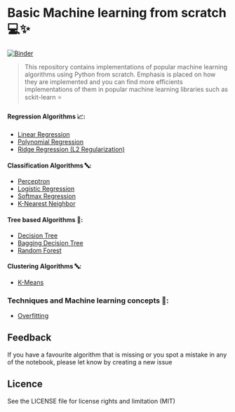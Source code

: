 # Basic Machine learning from scratch :computer::sparkles:
[![Binder](https://mybinder.org/badge_logo.svg)](https://mybinder.org/v2/gh/david-adewoyin/machine_learning_from_scatch/HEAD)  
> This repository contains implementations of popular machine learning algorithms using Python from scratch. Emphasis is placed on how they are implemented and you can find more efficients implementations of them in popular machine learning libraries such as sckit-learn :star: 

#### Regression Algorithms :chart_with_upwards_trend::
- [Linear Regression](https://github.com/david-adewoyin/machine_learning_from_scatch/blob/main/linear_regression.ipynb)
- [Polynomial Regression](https://github.com/david-adewoyin/machine_learning_basics/blob/main/polynomial_regression.ipynb)
- [Ridge Regression (L2 Regularization)](https://github.com/david-adewoyin/machine_learning_basics/blob/main/ridge_regression.ipynb)

#### Classification Algorithms :abc::
- [Perceptron](https://github.com/david-adewoyin/machine_learning_from_scatch/blob/main/perceptron.ipynb)
- [Logistic Regression](https://github.com/david-adewoyin/machine_learning_from_scatch/blob/main/logistic_regression.ipynb)
- [Softmax Regression](https://github.com/david-adewoyin/machine_learning_from_scatch/blob/main/softmax_regression.ipynb)
- [K-Nearest Neighbor](https://github.com/david-adewoyin/machine_learning_from_scatch/blob/main/k_nearest_neighbors.ipynb)


#### Tree based Algorithms :evergreen_tree::
- [Decision Tree](https://github.com/david-adewoyin/machine_learning_basics/blob/main/decision_tree.ipynb)
- [Bagging Decision Tree](https://github.com/david-adewoyin/machine_learning_basics/blob/main/bagging_decision_tree.ipynb)   
- [Random Forest](https://github.com/david-adewoyin/machine_learning_basics/blob/main/random_forest.ipynb)   

#### Clustering Algorithms :abc::
- [K-Means](https://github.com/david-adewoyin/machine_learning_basics/blob/main/kmeans_clustering.ipynb)

### Techniques and Machine learning concepts :star2::
- [Overfitting](https://github.com/david-adewoyin/machine_learning_basics/blob/main/overfitting.ipynb)

## Feedback
If you have a favourite algorithm that is missing or you spot a mistake in any of the notebook, please let know by creating a new issue

## Licence 
See the LICENSE file for license rights and limitation (MIT)
